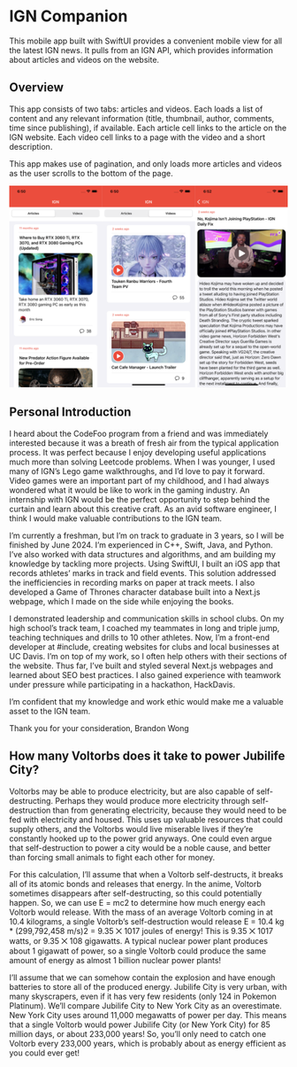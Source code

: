 # IGN Companion

This mobile app built with SwiftUI provides a convenient mobile view for all the latest IGN news. It pulls from an IGN API, which provides information about articles and videos on the website.

## Overview

This app consists of two tabs: articles and videos. Each loads a list of content and any relevant information (title, thumbnail, author, comments, time since publishing), if available. Each article cell links to the article on the IGN website. Each video cell links to a page with the video and a short description.

This app makes use of pagination, and only loads more articles and videos as the user scrolls to the bottom of the page.

![Articles](./screenshots/screenshots.png)

## Personal Introduction

I heard about the CodeFoo program from a friend and was immediately interested because it was a breath of fresh air from the typical application process. It was perfect because I enjoy developing useful applications much more than solving Leetcode problems. When I was younger, I used many of IGN’s Lego game walkthroughs, and I’d love to pay it forward. Video games were an important part of my childhood, and I had always wondered what it would be like to work in the gaming industry. An internship with IGN would be the perfect opportunity to step behind the curtain and learn about this creative craft. As an avid software engineer, I think I would make valuable contributions to the IGN team.

I’m currently a freshman, but I’m on track to graduate in 3 years, so I will be finished by June 2024. I’m experienced in C++, Swift, Java, and Python. I’ve also worked with data structures and algorithms, and am building my knowledge by tackling more projects. Using SwiftUI, I built an iOS app that records athletes’ marks in track and field events. This solution addressed the inefficiencies in recording marks on paper at track meets. I also developed a Game of Thrones character database built into a Next.js webpage, which I made on the side while enjoying the books.

I demonstrated leadership and communication skills in school clubs. On my high school’s track team, I coached my teammates in long and triple jump, teaching techniques and drills to 10 other athletes. Now, I’m a front-end developer at #include, creating websites for clubs and local businesses at UC Davis. I’m on top of my work, so I often help others with their sections of the website. Thus far, I’ve built and styled several Next.js webpages and learned about SEO best practices. I also gained experience with teamwork under pressure while participating in a hackathon, HackDavis.

I’m confident that my knowledge and work ethic would make me a valuable asset to the IGN team.

Thank you for your consideration,
Brandon Wong


## How many Voltorbs does it take to power Jubilife City?

Voltorbs may be able to produce electricity, but are also capable of self-destructing. Perhaps they would produce more electricity through self-destruction than from generating electricity, because they would need to be fed with electricity and housed. This uses up valuable resources that could supply others, and the Voltorbs would live miserable lives if they’re constantly hooked up to the power grid anyways. One could even argue that self-destruction to power a city would be a noble cause, and better than forcing small animals to fight each other for money.

For this calculation, I’ll assume that when a Voltorb self-destructs, it breaks all of its atomic bonds and releases that energy. In the anime, Voltorb sometimes disappears after self-destructing, so this could potentially happen. So, we can use E = mc2 to determine how much energy each Voltorb would release. With the mass of an average Voltorb coming in at 10.4 kilograms, a single Voltorb’s self-destruction would release E = 10.4 kg * (299,792,458 m/s)2 = 9.35 ⨉ 1017 joules of energy! This is 9.35 ⨉ 1017 watts, or 9.35 ⨉ 108 gigawatts. A typical nuclear power plant produces about 1 gigawatt of power, so a single Voltorb could produce the same amount of energy as almost 1 billion nuclear power plants!

I’ll assume that we can somehow contain the explosion and have enough batteries to store all of the produced energy. Jubilife City is very urban, with many skyscrapers, even if it has very few residents (only 124 in Pokemon Platinum). We’ll compare Jubilife City to New York City as an overestimate. New York City uses around 11,000 megawatts of power per day. This means that a single Voltorb would power Jubilife City (or New York City) for 85 million days, or about 233,000 years! So, you’ll only need to catch one Voltorb every 233,000 years, which is probably about as energy efficient as you could ever get!
